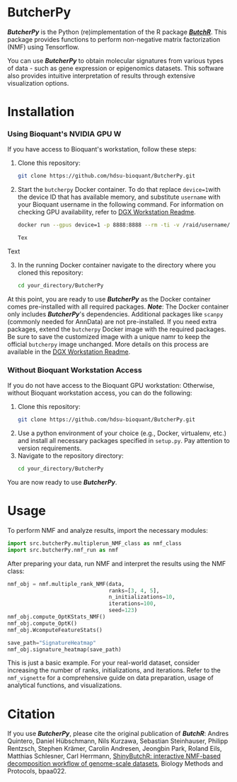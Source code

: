 # ButcherPy 
  
***ButcherPy*** is the Python (re)implementation of the R package [***ButchR***](https://github.com/hdsu-bioquant/ButchR). This package provides functions to perform non-negative matrix factorization (NMF) using Tensorflow. 

You can use ***ButcherPy*** to obtain molecular signatures from various types of data - such as gene expression or epigenomics datasets. This software also provides intuitive interpretation of results through extensive visualization options.

# Installation  

### Using Bioquant's NVIDIA GPU W
If you have access to Bioquant's workstation, follow these steps:
1. Clone this repository:
   ```bash
   git clone https://github.com/hdsu-bioquant/ButcherPy.git

2. Start the `butcherpy` Docker container. To do that replace `device=1`with the device ID that has available memory, and substitute `username` with your Bioquant username in the following command. For information on checking GPU availability, refer to [DGX Workstation Readme](https://github.com/hdsu-bioquant/dgx-workstation).
   ```bash
   docker run --gpus device=1 -p 8888:8888 --rm -ti -v /raid/username/projects/:$HOME pytorch:butcherpy

   Tex
  Text
   
3. In the running Docker container navigate to the directory where you cloned this repository:
   ```bash
   cd your_directory/ButcherPy

At this point, you are ready to use ***ButcherPy*** as the Docker container comes pre-installed with all required packages.
***Note***: The Docker container only includes ***ButcherPy***'s dependencies. Additional packages like `scanpy` (commonly needed for AnnData) are not pre-installed. If you need extra packages, extend the `butcherpy` Docker image with the required packages. Be sure to save the customized image with a unique namr to keep the official `butcherpy` image unchanged. More details on this process are available in the [DGX Workstation Readme](https://github.com/hdsu-bioquant/dgx-workstation).

### Without Bioquant Workstation Access
If you do not have access to the Bioquant GPU workstation:
Otherwise, without Bioquant workstation access, you can do the following:
1. Clone this repository:
   ```bash
   git clone https://github.com/hdsu-bioquant/ButcherPy.git
   
2. Use a python environment of your choice (e.g., Docker, virtualenv, etc.) and install all necessary packages specified in `setup.py`. Pay attention to version requirements.
3. Navigate to the repository directory:
   ```bash
   cd your_directory/ButcherPy
   

You are now ready to use ***ButcherPy***.

# Usage

To perform NMF and analyze results, import the necessary modules:

```python
import src.butcherPy.multiplerun_NMF_class as nmf_class
import src.butcherPy.nmf_run as nmf
```

After preparing your data, run NMF and interpret the results using the NMF class:

```python
nmf_obj = nmf.multiple_rank_NMF(data,
                                ranks=[3, 4, 5],
                                n_initializations=10,
                                iterations=100,
                                seed=123)
nmf_obj.compute_OptKStats_NMF()
nmf_obj.compute_OptK()
nmf_obj.WcomputeFeatureStats()

save_path="SignatureHeatmap"
nmf_obj.signature_heatmap(save_path)
```

This is just a basic example. For your real-world dataset, consider increasing the number of ranks, initializations, and iterations. Refer to the `nmf_vignette` for a comprehensive guide on data preparation, usage of analytical functions, and visualizations.
 
# Citation

If you use ***ButcherPy***, please cite the original publication of ***ButchR***: 
Andres Quintero, Daniel Hübschmann, Nils Kurzawa, Sebastian Steinhauser, Philipp Rentzsch, Stephen Krämer, Carolin Andresen, Jeongbin Park, Roland Eils, Matthias Schlesner, Carl Herrmann, [ShinyButchR: interactive NMF-based decomposition workflow of genome-scale datasets](https://doi.org/10.1093/biomethods/bpaa022), Biology Methods and Protocols, bpaa022.
